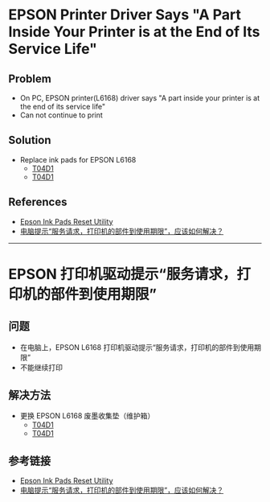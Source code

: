 # EPSON Printer Driver Says "A Part Inside Your Printer is at the End of Its Service Life"

## Problem
* On PC, EPSON printer(L6168) driver says "A part inside your printer is at the end of its service life"
* Can not continue to print

## Solution
* Replace ink pads for EPSON L6168
  * [T04D1](https://item.jd.com/100009958978.html)
  * [T04D1](https://item.jd.com/64675179478.html)

## References
* [Epson Ink Pads Reset Utility](https://epson.com/Support/wa00369)
* [电脑提示“服务请求，打印机的部件到使用期限”，应该如何解决？](https://www.epson.com.cn/apps/tech_support/faq/QA-content.aspx?ColumnId=1733&ArticleId=33220&pg=&view=&columnid2=31904)

----------

# EPSON 打印机驱动提示“服务请求，打印机的部件到使用期限”

## 问题
* 在电脑上，EPSON L6168 打印机驱动提示“服务请求，打印机的部件到使用期限”
* 不能继续打印

## 解决方法
* 更换 EPSON L6168 废墨收集垫（维护箱）
  * [T04D1](https://item.jd.com/100009958978.html)
  * [T04D1](https://item.jd.com/64675179478.html)

## 参考链接
* [Epson Ink Pads Reset Utility](https://epson.com/Support/wa00369)
* [电脑提示“服务请求，打印机的部件到使用期限”，应该如何解决？](https://www.epson.com.cn/apps/tech_support/faq/QA-content.aspx?ColumnId=1733&ArticleId=33220&pg=&view=&columnid2=31904)
